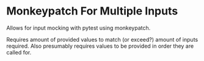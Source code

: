 # Monkeypatch For Multiple Inputs

Allows for input mocking with pytest using monkeypatch.

Requires amount of provided values to match (or exceed?) amount of inputs required.
Also presumably requires values to be provided in order they are called for.
